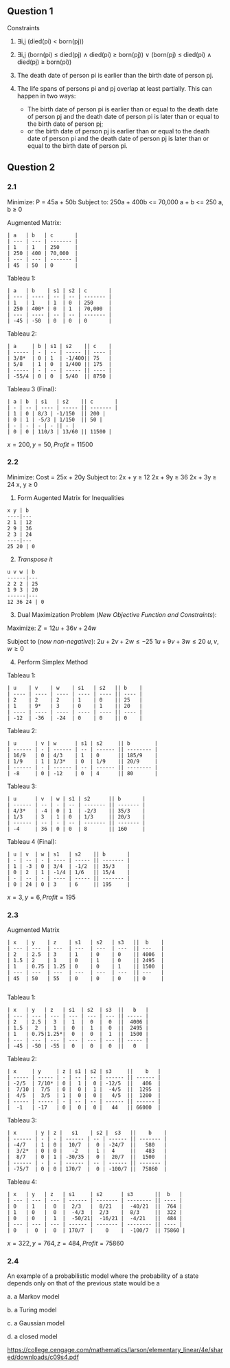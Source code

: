 
## Question 1

Constraints
1. ∃i,j (died(pi) < born(pj))
2. ∃i,j (born(pi) ≤ died(pj) ∧ died(pi) ≥ born(pj)) ∨ (born(pj) ≤ died(pi) ∧ died(pj) ≥ born(pi))

1. The death date of person pi is earlier than the birth date of person pj.
2. The life spans of persons pi and pj overlap at least partially. This can happen in two ways: 
	- The birth date of person pi is earlier than or equal to the death date of person pj and the death date of person pi is later than or equal to the birth date of person pj; 
	- or the birth date of person pj is earlier than or equal to the death date of person pi and the death date of person pj is later than or equal to the birth date of person pi.



## Question 2

### 2.1

Minimize: P = 45a + 50b
Subject to:
250a + 400b <= 70,000
a + b <= 250 
a, b ≥ 0


Augmented Matrix:
```
| a   | b   | c       |
| --- | --- | ------- |
| 1   | 1   | 250     |
| 250 | 400 | 70,000  |
| --- | --- | ------- |
| 45  | 50  | 0       |

```


Tableau 1:
```
| a   | b    | s1 | s2 | c       |
| --- | ---- | -- | -- | ------- |
| 1   | 1    | 1  | 0  | 250     |
| 250 | 400* | 0  | 1  | 70,000  |
| --- | ---- | -- | -- | ------- |
| -45 | -50  | 0  | 0  | 0       |

```


Tableau 2:
```
| a     | b | s1 | s2    || c    |
| ----- | - | -- | ----- || ---- |
| 3/8*  | 0 | 1  | -1/400|| 75   |
| 5/8   | 1 | 0  | 1/400 || 175  |
| ----- | - | -- | ----- || ---- |
| -55/4 | 0 | 0  | 5/40  || 8750 |
```

Tableau 3 (Final):
```
| a | b  | s1   | s2    || c       |
| - | -- | ---- | ----- || ------- |
| 1 | 0 | 8/3 | -1/150  || 200 |
| 0 | 1 | -5/3 | 1/150  || 50 |
| - | - | - | - || - |
| 0 | 0 | 110/3 | 13/60 || 11500 |
```

$x = 200, y = 50, Profit = 11500$



### 2.2

Minimize: Cost = 25x + 20y
Subject to:
2x + y ≥ 12
2x + 9y ≥ 36
2x + 3y ≥ 24
x, y ≥ 0

1.  Form Augented Matrix for Inequalities
```
x y | b
----|---
2 1 | 12
2 9 | 36
2 3 | 24
----|---
25 20 | 0
```

2. *Transpose it*

```
u v w | b
------|---
2 2 2 | 25
1 9 3 | 20
------|---
12 36 24 | 0
```
3. Dual Maximization Problem (*New Objective Function and Constraints*):

Maximize: $Z = 12u + 36v + 24w$

Subject to (*now non-negative*):
$2u + 2v + 2w \leq -25$
$1u + 9v + 3w \leq 20$
$u, v , w \geq 0$

4. Perform Simplex Method

Tableau 1:
```
| u    | v    | w    | s1   | s2   || b    |
| ---- | ---- | ---- | ---- | ---- || ---- |
| 2    | 2    | 2    | 1    | 0    || 25   |
| 1    | 9*   | 3    | 0    | 1    || 20   |
| ---- | ---- | ---- | ---- | ---- || ---- |
| -12  | -36  | -24  | 0    | 0    || 0    |
```

Tableau 2:
```
| u      | v | w      | s1 | s2     || b        |
| ------ | - | ------ | -- | ------ || -------- |
| 16/9   | 0 | 4/3    | 1  | 0      || 185/9    |
| 1/9    | 1 | 1/3*   | 0  | 1/9    || 20/9     |
| ------ | - | ------ | -- | ------ || -------- |
| -8     | 0 | -12    | 0  | 4      || 80       |

```

Tableau 3:
```
| u      | v  | w | s1 | s2      || b       |
| ------ | -- | - | -- | ------- || ------- |
| 4/3*   | -4 | 0 | 1  | -2/3    || 35/3    |
| 1/3    | 3  | 1 | 0  | 1/3     || 20/3    |
| ------ | -- | - | -- | ------- || ------- |
| -4     | 36 | 0 | 0  | 8       || 160     |

```


Tableau 4 (Final):
```
| u | v  | w | s1   | s2    || b       |
| - | -- | - | ---- | ----- || ------- |
| 1 | -3 | 0 | 3/4  | -1/2  || 35/3    |
| 0 | 2  | 1 | -1/4 | 1/6   || 15/4    |
| - | -- | - | ---- | ----- || ------- |
| 0 | 24 | 0 | 3    | 6     || 195     |
```

$x = 3, y = 6, Profit = 195$


### 2.3

Augmented Matrix
```
| x   | y    | z    | s1   | s2   | s3   ||  b    |
| --- | ---  | ---  | ---  | ---  | ---  || ---   |
| 2   | 2.5  | 3    | 1    | 0    | 0    || 4006  |
| 1.5 | 2    | 1    | 0    | 1    | 0    || 2495  |
| 1   | 0.75 | 1.25 | 0    | 0    | 1    || 1500  |
| --- | ---  | ---  | ---  | ---  | ---  || ---   |
| 45  | 50   | 55   | 0    | 0    | 0    || 0     |


```

Tableau 1:
```
| x   | y   | z   | s1  | s2  | s3  ||   b   |
| --- | --- | --- | --- | --- | --- || ----- |
| 2   | 2.5 |  3  |  1  |  0  |  0  ||  4006 |
| 1.5 |  2  |  1  |  0  |  1  |  0  ||  2495 |
| 1   | 0.75|1.25*|  0  |  0  |  1  ||  1500 |
| --- | --- | --- | --- | --- | --- || ----- |
| -45 | -50 | -55 |  0  |  0  |  0  ||   0   |

```

Tableau 2:
```
| x     | y     | z | s1 | s2 | s3     ||    b   |
| ----- | ----- | - | -- | -- | ------ || ------ |
| -2/5  | 7/10* | 0 |  1 |  0 | -12/5  ||   406  |
|  7/10 |  7/5  | 0 |  0 |  1 |  -4/5  ||  1295  |
|  4/5  |  3/5  | 1 |  0 |  0 |   4/5  ||  1200  |
| ----- | ----- | - | -- | -- | ------ || ------ |
|  -1   | -17   | 0 |  0 |  0 |   44   || 66000  |

```

Tableau 3:
```
| x      | y | z |   s1    | s2 |  s3   ||    b    |
| ------ | - | - | ------ | -- | ------ || ------- |
| -4/7   | 1 | 0 |  10/7  |  0 | -24/7  ||   580   |
|  3/2*  | 0 | 0 |   -2   |  1 |  4     ||   483   |
|  8/7   | 0 | 1 | -30/35 |  0 |  20/7  ||  1500   |
| ------ | - | - | ------ | -- | ------ || ------- |
| -75/7  | 0 | 0 | 170/7  |  0 | -100/7 ||  75860  |

```


Tableau 4:
```
| x   | y   | z   | s1     | s2      | s3       ||  b   |
| --- | --- | --- | ------ | ------- | -------- || ---- |
| 0   | 1   |  0  |  2/3   |  8/21   |  -40/21  ||  764 |
| 1   | 0   |  0  |  -4/3  |  2/3    |  8/3     ||  322 |
| 0   | 0   |  1  |  -50/21|  -16/21 |  -4/21   ||  484 |
| --- | --- | --- | ------ | ------- | -------- || ---- |
| 0   |  0  |  0  | 170/7  |    0    |  -100/7  || 75860 |

```

$x = 322, y = 764, z=484, Profit = 75860$


### 2.4

An example of a probabilistic model where the probability of a state depends only on that of the previous state would be a
		

a. a Markov model
		

b. a Turing model
		

c. a Gaussian model
		

d. a closed model


https://college.cengage.com/mathematics/larson/elementary_linear/4e/shared/downloads/c09s4.pdf

